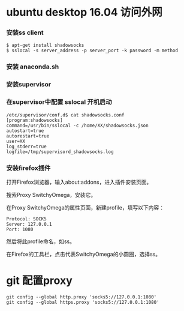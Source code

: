 # ubuntu desktop 16.04 访问外网


### 安装ss client

```
$ apt-get install shadowsocks
$ sslocal -s server_address -p server_port -k password -m method

```


### 安装 anaconda.sh

### 安装supervisor

### 在supervisor中配置 sslocal 开机启动

```
/etc/supervisor/conf.d$ cat shadowsocks.conf
[program:shadowsocks]
command=/usr/bin/sslocal -c /home/XX/shadowsocks.json
autostart=true
autorestart=true
user=XX
log_stderr=true
logfile=/tmp/supervisord_shadowsocks.log

```



### 安装firefox插件

打开Firefox浏览器，输入about:addons，进入插件安装页面。

搜索Proxy SwitchyOmega，安装它。

在Proxy SwitchyOmega的属性页面，新建profile，填写以下内容：

```
Protocol: SOCK5
Server: 127.0.0.1
Port: 1080
```

然后将此profile命名，如ss。

在Firefox的工具栏，点击代表SwitchyOmega的小圆圈，选择ss。


# git 配置proxy

```
git config --global http.proxy 'socks5://127.0.0.1:1080'
git config --global https.proxy 'socks5://127.0.0.1:1080'
```

